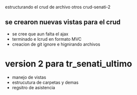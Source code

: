 estructurando el crud de archivo otros crud-senati-2
## se  crearon nuevas vistas para el crud
- se cree que aun falta el ajax
- terminado e lcrud en formato MVC
- creacion de git ignore e hignirando archivos
# version 2 para tr_senati_ultimo
- manejo de vistas 
- estrucutura de carpetas y demas
- regsitro de asistencia